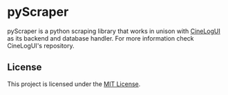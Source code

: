 # pyScraper

pyScraper is a python scraping library that works in unison with [CineLogUI](https://github.com/lgpaula/CineLogUI) as its backend and database handler. For more information check CineLogUI's repository.

## License

This project is licensed under the [MIT License](LICENSE).
